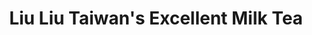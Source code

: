---
title: "Liu Liu Taiwan's Excellent Milk Tea"
url: /cainta/liu-liu-taiwans-excellent-milk-tea/
shop: electronics
---